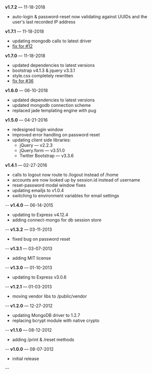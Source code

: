 **v1.7.2** –– 11-18-2018

* auto-login & password-reset now validating against UUIDs and the user's last recorded IP address

**v1.7.1** –– 11-18-2018

* updating mongodb calls to latest driver
* [fix for #12](https://github.com/braitsch/node-login/pull/12)

**v1.7.0** –– 11-18-2018

* updated dependencies to latest versions
* bootstrap v4.1.3 & jquery v3.3.1
* style.css completely rewritten
* [fix for #36](https://github.com/braitsch/node-login/issues/36)

**v1.6.0** –– 06-10-2018

* updated dependencies to latest versions
* updated mongodb connection scheme
* replaced jade templating engine with pug

**v1.5.0** –– 04-21-2016

* redesigned login window
* improved error handling on password reset
* updating client side libraries: 
	* jQuery –– v2.2.3
	* jQuery.form –– v3.51.0
	* Twitter Bootstrap –– v3.3.6

**v1.4.1** –– 02-27-2016

* calls to logout now route to /logout instead of /home
* accounts are now looked up by session.id instead of username
* reset-password modal window fixes
* updating emailjs to v1.0.4
* switching to environment variables for email settings

--
**v1.4.0** –– 06-14-2015

* updating to Express v4.12.4
* adding connect-mongo for db session store 

--
**v1.3.2** –– 03-11-2013

* fixed bug on password reset

--
**v1.3.1** –– 03-07-2013

* adding MIT license

--
**v1.3.0** –– 01-10-2013

* updating to Express v3.0.6

--
**v1.2.1** –– 01-03-2013

* moving vendor libs to /public/vendor

--
**v1.2.0** –– 12-27-2012

* updating MongoDB driver to 1.2.7
* replacing bcrypt module with native crypto

--
**v1.1.0** –– 08-12-2012

* adding /print & /reset methods

--
**v1.0.0** –– 08-07-2012

* initial release

--